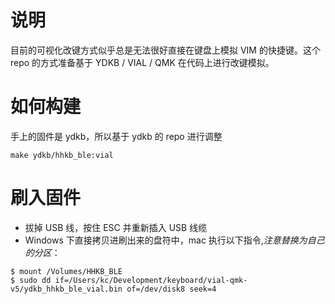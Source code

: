 # 说明

目前的可视化改键方式似乎总是无法很好直接在键盘上模拟 VIM 的快捷键。这个 repo 的方式准备基于 YDKB / VIAL / QMK 在代码上进行改键模拟。


# 如何构建

手上的固件是 ydkb，所以基于 ydkb 的 repo 进行调整

`make ydkb/hhkb_ble:vial`

# 刷入固件

- 拔掉 USB 线，按住 ESC 并重新插入 USB 线缆
- Windows 下直接拷贝进刷出来的盘符中，mac 执行以下指令,*注意替换为自己的分区*：
```
$ mount /Volumes/HHKB_BLE
$ sudo dd if=/Users/kc/Development/keyboard/vial-qmk-v5/ydkb_hhkb_ble_vial.bin of=/dev/disk8 seek=4
```

